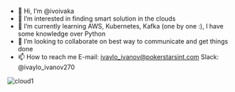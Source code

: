 - 👋 Hi, I’m @ivoivaka
- 👀 I’m interested in finding smart solution in the clouds
- 🌱 I’m currently learning AWS, Kubernetes, Kafka (one by one :), I have some knowledge over Python
- 💞️ I’m looking to collaborate on best way to communicate and get things done
- 📫 How to reach me E-mail: ivaylo_ivanov@pokerstarsint.com  Slack: @ivaylo_ivanov270

<!---
ivoivaka/ivoivaka is a ✨ special ✨ repository because its `README.md` (this file) appears on your GitHub profile.
You can click the Preview link to take a look at your changes.
--->
![cloud1](https://user-images.githubusercontent.com/111740817/196638143-e7c54d31-d005-4ff4-ada5-128a12d01398.gif)
